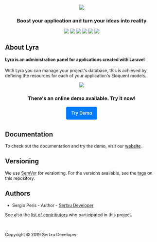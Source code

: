 <p align="center">
<img src="https://lyra.sertxudeveloper.com/img/logo.png" width="400">
</p>

<h3 align="center">Boost your application and turn your ideas into reality</h3>
<p align="center">
<img src="https://img.shields.io/github/v/release/sertxudeveloper/Lyra">
<img src="https://img.shields.io/librariesio/github/sertxudeveloper/Lyra">
<img src="https://img.shields.io/github/repo-size/sertxudeveloper/Lyra">
<img src="https://img.shields.io/github/stars/sertxudeveloper/Lyra">
<img src="https://img.shields.io/packagist/dt/sertxudeveloper/Lyra">
<img src="https://img.shields.io/github/issues/sertxudeveloper/Lyra">
</p>

## About Lyra
#### Lyra is an administration panel for applications created with Laravel
With Lyra you can manage your project's database, this is achieved by defining the resources for each of your application's Eloquent models.

<p align="center">
<img src="https://lyra.sertxudeveloper.com/img/lyra_dashboard.png" width="700">
</p>

<h3 align="center">There's an online demo available. Try it now!</h3>

<a href="https://lyra.sertxudeveloper.com/lyra" align="center">
<p align="center"><img src="/.github/demo.png"></p>
</a>

## Documentation
To check out the documentation and try the demo, visit our [website](https://lyra.sertxudeveloper.com).

## Versioning
We use [SemVer](http://semver.org/) for versioning. For the versions available, see the [tags](https://github.com/sertxudeveloper/Lyra/tags) on this repository.

## Authors
- Sergio Peris - Author - [Sertxu Developer](https://github.com/sertxudeveloper)

See also the [list of contributors](https://github.com/sertxudeveloper/Lyra/contributors) who participated in this project.

<br><br>
Copyright © 2019 Sertxu Developer

